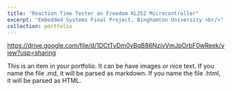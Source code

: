 ```yaml
---
title: "Reaction Time Tester on Freedom KL25Z Microcontroller"
excerpt: "Embedded Systems Final Project, Binghamton University <br/>"
collection: portfolio
---
```


https://drive.google.com/file/d/1DCtTvDm0yBqB86NzjvVmJpOrbF0wReek/view?usp=sharing

This is an item in your portfolio. It can be have images or nice text. If you name the file .md, it will be parsed as markdown. If you name the file .html, it will be parsed as HTML. 
